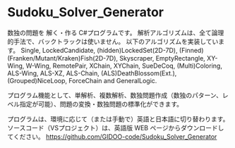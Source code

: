 # Sudoku_Solver_Generator
数独の問題を 解く・作る C#プログラムです。
解析アルゴリズムは、全て論理的手法で、バックトラックは使いません。
以下のアルゴリズムを実装しています。
  Single, LockedCandidate, (hidden)LockedSet(2D-7D),
  (Finned)(Franken/Mutant/Kraken)Fish(2D-7D),
  Skyscraper, EmptyRectangle, XY-Wing, W-Wing, RemotePair, XChain, XYChain,
  SueDeCoq, (Multi)Coloring,
  ALS-Wing, ALS-XZ, ALS-Chain,
  (ALS)DeathBlossom(Ext.), (Grouped)NiceLoop, ForceChain and
  GeneralLogic.

プログラム機能として、単解析、複数解析、数独問題作成（数独のパターン、レベル指定が可能）、問題の変換・数独問題の標準化ができます。

プログラムは、環境に応じて（または手動で）英語と日本語に切り替わります。
ソースコード（VSプロジェクト）は、英語版 WEB ページからダウンロードしてください。
https://github.com/GIDOO-code/Sudoku_Solver_Generator
